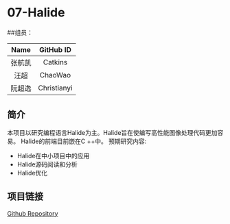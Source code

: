 # 07-Halide

##组员：

|Name|GitHub ID|
|:-:|:-:|
|张航凯|Catkins|
|汪超|ChaoWao|
|阮超逸|Christianyi|

## 简介

本项目以研究编程语言Halide为主。Halide旨在使编写高性能图像处理代码更加容易。 Halide的前端目前嵌在C ++中。
预期研究内容:
- Halide在中小项目中的应用
- Halide源码阅读和分析
- Halide优化

## 项目链接

[Github Repository](https://github.com/Caktins/compiler-teamwork.git)

